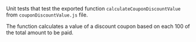 Unit tests that test the exported function `calculateCouponDiscountValue` from `couponDiscountValue.js` file.

The function calculates a value of a discount coupon based on each 100 of the total amount to be paid.
